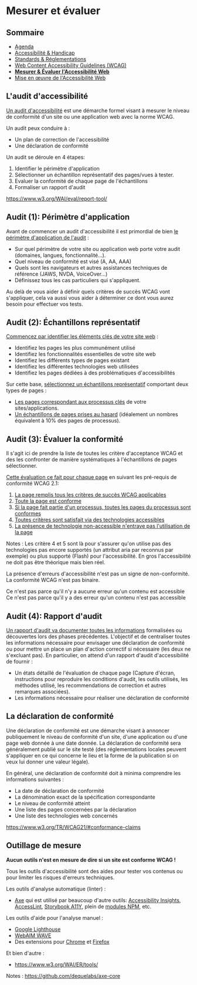 # Mesurer et évaluer

<!-- .slide: class="page-title" -->



## Sommaire

<!-- .slide: id="master-toc" class="toc" -->

- [Agenda](#/0)
- [Accessibilité &amp; Handicap](#/1)
- [Standards &amp; Réglementations](#/2)
- [Web Content Accessibility Guidelines (WCAG)](#/3)
- **[Mesurer &amp; Évaluer l'Accessibilité Web](#/4)**
- [Mise en œuvre de l'Accessibilité Web](#/5)



## L'audit d'accessibilité

[Un audit d'accessibilité](https://www.w3.org/TR/WCAG-EM) est une démarche formel visant à mesurer le niveau de conformité d'un site ou une application web avec la norme WCAG.

Un audit peux conduire à :
- Un plan de correction de l'accessibilité
- Une déclaration de conformité

Un audit se déroule en 4 étapes:
1. Identifier le périmètre d'application
2. Sélectionner un échantillon représentatif des pages/vues à tester.
3. Evaluer la conformité de chaque page de l'échantillons
4. Formaliser un rapport d'audit

https://www.w3.org/WAI/eval/report-tool/



## Audit (1): Périmètre d'application

Avant de commencer un audit d'accessibilité il est primordial de bien [le périmètre d'application de l'audit](https://www.w3.org/TR/WCAG-EM/#step1) :

- Sur quel périmètre de votre site ou application web porte votre audit (domaines, langues, fonctionnalité…).
- Quel niveau de conformité est visé (A, AA, AAA)
- Quels sont les navigateurs et autres assistances techniques de référence (JAWS, NVDA, VoiceOver…)
- Définissez tous les cas particuliers qui s'appliquent.

Au delà de vous aider à définir quels critères de succès WCAG vont s'appliquer, cela va aussi vous aider à déterminer ce dont vous aurez besoin pour effectuer vos tests.



## Audit (2): Échantillons représentatif

[Commencez par identifier les éléments clés de votre site web](https://www.w3.org/TR/WCAG-EM/#step2) :

- Identifiez les pages les plus communément utilisé
- Identifiez les fonctionnalités essentielles de votre site web
- Identifiez les différents types de pages existant
- Identifiez les différentes technologies web utilisées
- Identifiez les pages dédiées à des problématiques d'accessibilités

Sur cette base, [sélectionnez un échantillons représentatif](https://www.w3.org/TR/WCAG-EM/#step3) comportant deux types de pages :

- [Les pages correspondant aux processus clés](https://www.w3.org/TR/WCAG-EM/#step3a) de votre sites/applications.
- [Un échantillons de pages prises au hasard](https://www.w3.org/TR/WCAG-EM/#step3b) (idéalement un nombres équivalent à 10% des pages de processus).



## Audit (3): Évaluer la conformité

Il s'agit ici de prendre la liste de toutes les critère d'acceptance WCAG et des les confronter de manière systématiques à l'échantillons de pages sélectionner.

[Cette évaluation ce fait pour chaque page](https://www.w3.org/TR/WCAG-EM/#step4) en suivant les pré-requis de conformité WCAG 2.1:

1. [La page remplis tous les critères de succès WCAG applicables](https://www.w3.org/TR/WCAG21/#cc1)
2. [Toute la page est conforme](http://www.w3.org/TR/WCAG21/#cc2)
3. [Si la page fait partie d'un processus, toutes les pages du processus sont conformes](http://www.w3.org/TR/WCAG21/#cc3)
4. [Toutes critères sont satisfait via des technologies accessibles](https://www.w3.org/TR/WCAG21/#cc4)
5. [La présence de technologie non-accessible n'entrave pas l'utilisation de la page](http://www.w3.org/TR/WCAG21/#cc5)

Notes :
Les critère 4 et 5 sont là pour s'assurer qu'on utilise pas des technologies pas encore supportés (un attribut aria par reconnus par exemple) ou plus supporté (Flash) pour l'accessibilité. En gros l'accessibilité ne doit pas être théorique mais bien réel.

La présence d'erreurs d'accessibilité n'est pas un signe de non-conformité. La conformité WCAG n'est pas binaire.

Ce n'est pas parce qu'il n'y a aucune erreur qu'un contenu est accessible
Ce n'est pas parce qu'il y a des erreur qu'un contenu n'est pas accessible



## Audit (4): Rapport d'audit

[Un rapport d'audit va documenter toutes les informations](https://www.w3.org/TR/WCAG-EM/#step5) formalisées ou découvertes lors des phases précédentes. L'objectif et de centraliser toutes les informations nécessaire pour envisager une déclaration de conformité ou pour mettre un place un plan d'action correctif si nécessaire (les deux ne s'excluant pas). En particulier, on attend d'un rapport d'audit d'accessibilité de fournir :

- Un états détaillé de l'évaluation de chaque page (Capture d'écran, instructions pour reproduire les conditions d'audit, les outils utilisés, les méthodes utilisé, les recommendations de correction et autres remarques associées).
- Les informations nécessaire pour réaliser une déclaration de conformité



## La déclaration de conformité

Une déclaration de conformité est une démarche visant à annoncer publiquement le niveau de conformité d'un site, d'une application ou d'une page web donnée à une date donnée. La déclaration de conformité sera généralement publié sur le site testé (des réglementations locales peuvent s'appliquer en ce qui concerne le lieu et la forme de la publication si on veux lui donner une valeur légale).

En général, une déclaration de conformité doit à minima comprendre les informations suivantes :

- La date de déclaration de conformité
- La dénomination exact de la spécification correspondante
- Le niveau de conformité atteint
- Une liste des pages concernées par la déclaration
- Une liste des technologies web concernés

https://www.w3.org/TR/WCAG21/#conformance-claims



## Outillage de mesure

**Aucun outils n'est en mesure de dire si un site est conforme WCAG !**

Tous les outils d'accessibilité sont des aides pour tester vos contenus ou pour limiter les risques d'erreurs techniques.

Les outils d'analyse automatique (linter) :
- [Axe](https://www.deque.com/axe/) qui est utilisé par beaucoup d'autre outils: [Accessibility Insights](https://accessibilityinsights.io), [AccessLint](https://accesslint.com), [Storybook A11Y](https://github.com/storybookjs/storybook/tree/next/addons/a11y), plein de [modules NPM](https://www.npmjs.com/search?q=keywords%3Aa11y), etc.

Les outils d'aide pour l'analyse manuel :
- [Google Lighthouse](https://developers.google.com/web/tools/lighthouse)
- [WebAIM WAVE](https://wave.webaim.org/)
- Des extensions pour [Chrome](https://chrome.google.com/webstore/search/accessibility?_category=extensions) et [Firefox](https://addons.mozilla.org/fr/firefox/search/?q=accessibility)

Et bien d'autre :
- https://www.w3.org/WAI/ER/tools/

Notes :
https://github.com/dequelabs/axe-core



<!-- .slide: class="page-questions" -->



<!-- .slide: class="page-tp1" -->
